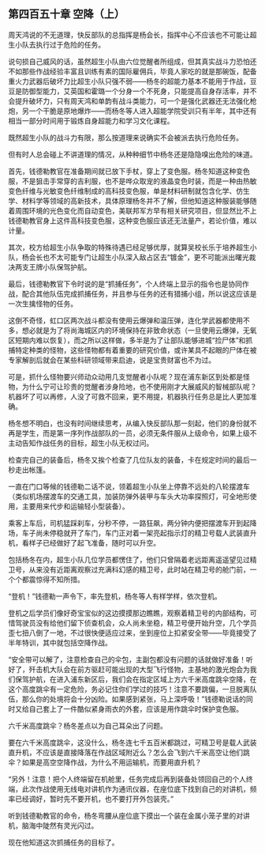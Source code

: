 ## 第四百五十章 空降（上）
周天鸿说的不无道理，快反部队的总指挥是杨会长，指挥中心不应该也不可能让超生小队去执行过于危险的任务。

说句损自己威风的话，虽然超生小队由六位觉醒者所组成，但其真实战斗力恐怕还不如那些作战经验丰富且训练有素的国际雇佣兵，毕竟人家吃的就是那碗饭，配备重火力武器后破坏力比超生小队只强不弱——杨冬的超能力基本不能用于作战，豆豆是防御型能力，艾英国和霍璐一个分身一个不死身，只能提高自身存活率，并不会提升破坏力，只有周天鸿和单韵有战斗类能力，可一个是强化武器还无法强化枪炮，另一个干脆是原地爆炸——而杨冬等人进入超能学院受训只有半年，其中还有相当一部分时间用于锻炼自身超能力和学习文化课程。

既然超生小队的战斗力有限，那么按道理来说确实不会被派去执行危险任务。

但有时人总会碰上不讲道理的情况，从种种细节中杨冬还是隐隐嗅出危险的味道。

首先，钱德勒教官在准备期间就已放下手杖，穿上了变色服。杨冬知道这种变色服，不是狙击手常穿的吉利服，也不是哗众取宠的液晶变色时装，而是一种由热敏变色纤维与光敏变色纤维制成的高科技变色服，单是材料研制就包含化学、仿生学、材料学等领域的高新技术，具体原理杨冬并不了解，但他知道这种服装能够随着周围环境的光色变化而自动变色，美联邦军方早有相关研究项目，但显然比不上钱德勒教官身上这件高科技变色服，这种变色服应该还无法量产，若论价值，难以计量。

其次，校方给超生小队争取的特殊待遇已经足够优厚，就算吴校长乐于培养超生小队，杨会长也不太可能专门让超生小队深入敌占区去“镀金”，更不可能派出曙光裁决两支王牌小队保驾护航。

最后，钱德勒教官下令时说的是“抓捕任务”，个人终端上显示的指令也是协同作战，配合其他队伍完成抓捕任务，并且参与任务的还有猎捕小组，所以说这应该是一次生擒怪物的任务。

这倒不奇怪，虹口区两次战斗都没有使用云爆弹和温压弹，连化学武器都使用不多，想必就是为了将尚海城区内的环境保持在非致命状态（一旦使用云爆弹，无氧区短期内难以恢复），而之所以这样做，多半是为了让部队能够进城“捡尸体”和抓捕特定种类的怪物，这些怪物都有着重要的研究价值，或许某具不起眼的尸体在被专家解剖后就会在某些科研领域带来启迪，说是宝贵财富也不为过。

可是，抓什么怪物要兴师动众动用几支觉醒者小队呢？现在浦东新区到处都是怪物，为什么宁可让珍贵的觉醒者涉身险地，也不使用刚才大展威风的智械部队呢？机器坏了可以再修，人没了可救不回来，更不用提，机器执行任务总是比人更加准确。

杨冬想不明白，也没有时间继续思考，从编入快反部队那一刻起，他们的身份就不再是学生，而是第一序列作战部队的一员，必须无条件服从上级命令，如果上级不主动告知作战任务的目标，超生小队无权过问。

检查完自己的装备后，杨冬又挨个检查了几位队友的装备，卡在规定时间的最后一秒走出帐篷。

一直在门口等候的钱德勒二话不说，领着超生小队坐上停靠不远处的八轮摆渡车（类似机场摆渡车的交通工具，加装防弹外装甲与车头大功率探照灯，可全地形使用，主要用来代步和运输轻小型装备）。

乘客上车后，司机猛踩刹车，分秒不停，一路狂飙，两分钟内便把摆渡车开到起降场，车子尚未停稳就开了车门，车门正对着一架亮起指示灯的精卫号载人武装直升机，看样子已经做好了起飞准备，随时可以升空。

包括杨冬在内，超生小队几位学员都愣住了，他们只曾隔着老远距离遥遥望见过精卫号，从来没有近距离观察过充满科幻感的精卫号，此时站在精卫号的舱门前，一个个都震惊得不知所措。

“登机！”钱德勒一声令下，率先登机，杨冬等人有样学样，依次登机。

登机之后学员们像好奇宝宝似的这边摸摸那边瞧瞧，观察着精卫号的内部结构，可惜驾驶员没有给他们留下侦查机会，众人尚未坐稳，精卫号便开始升空，几个学员歪七扭八倒了一地，不过很快便适应过来，坐到座位上扣紧安全带——毕竟接受了半年特训，其中就包括空降作战。

“安全带可以解了，注意检查自己的伞包，主副包都没有问题的话就做好准备！听好了，歼击机大队会在前方驱赶可能出现的大型飞行怪物，主基地的激光炮会为我们保驾护航，在进入浦东新区后，我们会在指定区域上方六千米高度跳伞空降，在这个高度跳伞有一定危险，务必记住你们学过的技巧！注意不要跳偏，一旦脱离队伍，那么你的处境将会十分凶险。如果感到紧张，马上深呼吸！”钱德勒说话的同时又给自己套上了一件酷似紧身雨衣的外套，应该是用作跳伞时保护变色服。

六千米高度跳伞？杨冬差点以为自己耳朵出了问题。

要在六千米高度跳伞，这没什么，杨冬连七千五百米都跳过，可精卫号是载人武装直升机，不应该是直接降落在作战区域附近么？怎么会飞到六千米高空让他们跳伞？如果是高空空降作战，为什么不用运输机，而要用直升机？

“另外！注意！把个人终端留在机舱里，任务完成后再到装备处领回自己的个人终端，此次作战使用无线电对讲机作为通讯仪器，在座位底下找到自己的对讲机，频率已经调好，暂时先不要开机，也不要打开外包装壳。”

听到钱德勒教官的命令，杨冬弯腰从座位底下摸出一个装在金属小笼子里的对讲机，脑海中陡然有灵光闪过。

现在他知道这次抓捕任务的目标了。

